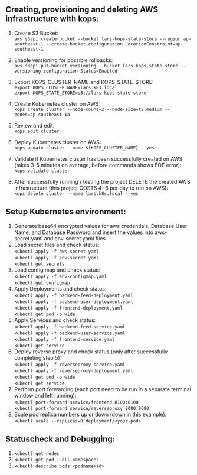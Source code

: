 ## Creating, provisioning and deleting AWS infrastructure with kops:

1. Create S3 Bucket:<br/>
   `aws s3api create-bucket --bucket lars-kops-state-store --region ap-southeast-1 --create-bucket-configuration LocationConstraint=ap-southeast-1`<br/>
2. Enable versioning for possible rollbacks:<br/>
   `aws s3api put-bucket-versioning --bucket lars-kops-state-store --versioning-configuration Status=Enabled`<br/>
3. Export KOPS_CLUSTER_NAME and KOPS_STATE_STORE:<br/>
   `export KOPS_CLUSTER_NAME=lars.k8s.local`<br/>
   `export KOPS_STATE_STORE=s3://lars-kops-state-store`<br/>
4. Create Kubernetes cluster on AWS:<br/>
   `kops create cluster --node-count=2 --node-size=t2.medium --zones=ap-southeast-1a`<br/>
5. Review and edit:<br/>
   `kops edit cluster`<br/>
6. Deploy Kubernetes cluster on AWS:<br/>
   `kops update cluster --name ${KOPS_CLUSTER_NAME} --yes`<br/>
7. Validate if Kubernetes cluster has been successfully created on AWS (takes 3-5 minutes on average, before commands shows EOF error):<br/>
   `kops validate cluster`<br/>

8. After successfully running / testing the project DELETE the created AWS infrastructure (this project COSTS $4-$6 per day to run on AWS):<br/>
   `kops delete cluster --name lars.k8s.local --yes`<br/>

## Setup Kubernetes environment:

1. Generate base64 encrypted values for aws credentials, Database User Name, and Database Password and insert the values into aws-secret.yaml and env-secret.yaml files.
2. Load secret files and check status:<br/>
   `kubectl apply -f aws-secret.yaml`<br/>
   `kubectl apply -f env-secret.yaml`<br/>
   `kubectl get secrets`<br/>
3. Load config map and check status:<br/>
   `kubectl apply -f env-configmap.yaml`<br/>
   `kubectl get configmap`<br/>
4. Apply Deployments and check status:<br/>
   `kubectl apply -f backend-feed-deployment.yaml`<br/>
   `kubectl apply -f backend-user-deployment.yaml`<br/>
   `kubectl apply -f frontend-deployment.yaml`<br/>
   `kubectl get pod -o wide`<br/>
5. Apply Services and check status:<br/>
   `kubectl apply -f backend-feed-service.yaml`<br/>
   `kubectl apply -f backend-user-service.yaml`<br/>
   `kubectl apply -f frontend-service.yaml`<br/>
   `kubectl get service`<br/>
6. Deploy reverse proxy and check status (only after successfully completing step 5):<br/>
   `kubectl apply -f reverseproxy-service.yaml`<br/>
   `kubectl apply -f reverseproxy-deployment.yaml`<br/>
   `kubectl get pod -o wide`<br/>
   `kubectl get service`<br/>
7. Perform port forwarding (each port need to be run in a separate terminal window and left running):<br/>
   `kubectl port-forward service/frontend 8100:8100`<br/>
   `kubectl port-forward service/reverseproxy 8080:8080`<br/>
8. Scale pod replica numbers up or down (down in this example):<br/>
   `kubectl scale --replicas=0 deployment/<your-pod>`<br/>

## Statuscheck and Debugging:

1. `kubectl get nodes`
2. `kubectl get pod --all-namespaces`
3. `kubectl describe pods <podname+id>`
